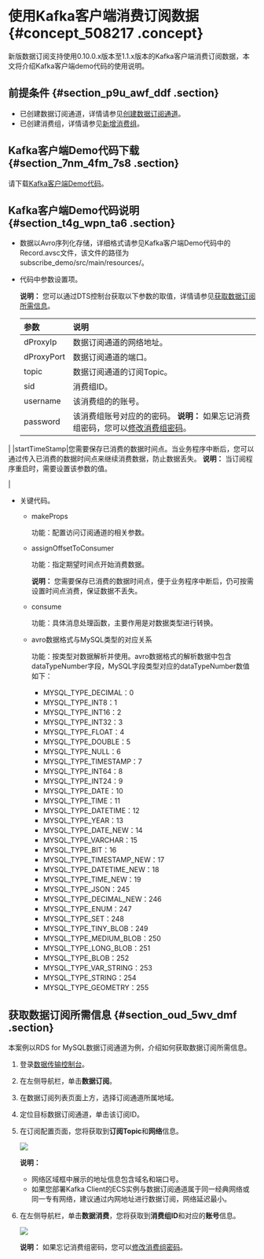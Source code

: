 # 使用Kafka客户端消费订阅数据 {#concept_508217 .concept}

新版数据订阅支持使用0.10.0.x版本至1.1.x版本的Kafka客户端消费订阅数据，本文将介绍Kafka客户端demo代码的使用说明。

## 前提条件 {#section_p9u_awf_ddf .section}

-   已创建数据订阅通道，详情请参见[创建数据订阅通道](cn.zh-CN/用户指南/数据订阅（新）/创建数据订阅通道.md#)。
-   已创建消费组，详情请参见[新增消费组](cn.zh-CN/用户指南/数据订阅（新）/新增消费组.md#)。

## Kafka客户端Demo代码下载 {#section_7nm_4fm_7s8 .section}

请下载[Kafka客户端Demo代码](http://docs-aliyun.cn-hangzhou.oss.aliyun-inc.com/assets/attach/109395/cn_zh/1560419787994/subscribe_demo.tar)。

## Kafka客户端Demo代码说明 {#section_t4g_wpn_ta6 .section}

-   数据以Avro序列化存储，详细格式请参见Kafka客户端Demo代码中的Record.avsc文件，该文件的路径为subscribe\_demo/src/main/resources/。
-   代码中参数设置项。

    **说明：** 您可以通过DTS控制台获取以下参数的取值，详情请参见[获取数据订阅所需信息](#section_oud_5wv_dmf)。

    |参数|说明|
    |:-|:-|
    |dProxyIp|数据订阅通道的网络地址。|
    |dProxyPort|数据订阅通道的端口。|
    |topic|数据订阅通道的订阅Topic。|
    |sid|消费组ID。|
    |username|该消费组的的账号。|
    |password|该消费组账号对应的的密码。 **说明：** 如果忘记消费组密码，您可以[修改消费组密码](cn.zh-CN/用户指南/数据订阅（新）/管理消费组.md#section_isf_puz_17u)。

 |
    |startTimeStamp|您需要保存已消费的数据时间点。当业务程序中断后，您可以通过传入已消费的数据时间点来继续消费数据，防止数据丢失。 **说明：** 当订阅程序重启时，需要设置该参数的值。

 |

-   关键代码。
    -   makeProps

        功能：配置访问订阅通道的相关参数。

    -   assignOffsetToConsumer

        功能：指定期望时间点开始消费数据。

        **说明：** 您需要保存已消费的数据时间点，便于业务程序中断后，仍可按需设置时间点消费，保证数据不丢失。

    -   consume

        功能：具体消息处理函数，主要作用是对数据类型进行转换。

    -   avro数据格式与MySQL类型的对应关系

        功能：按类型对数据解析并使用。avro数据格式的解析数据中包含dataTypeNumber字段，MySQL字段类型对应的dataTypeNumber数值如下：

        -   MYSQL\_TYPE\_DECIMAL：0
        -   MYSQL\_TYPE\_INT8：1
        -   MYSQL\_TYPE\_INT16：2
        -   MYSQL\_TYPE\_INT32：3
        -   MYSQL\_TYPE\_FLOAT：4
        -   MYSQL\_TYPE\_DOUBLE：5
        -   MYSQL\_TYPE\_NULL：6
        -   MYSQL\_TYPE\_TIMESTAMP：7
        -   MYSQL\_TYPE\_INT64：8
        -   MYSQL\_TYPE\_INT24：9
        -   MYSQL\_TYPE\_DATE：10
        -   MYSQL\_TYPE\_TIME：11
        -   MYSQL\_TYPE\_DATETIME：12
        -   MYSQL\_TYPE\_YEAR：13
        -   MYSQL\_TYPE\_DATE\_NEW：14
        -   MYSQL\_TYPE\_VARCHAR：15
        -   MYSQL\_TYPE\_BIT：16
        -   MYSQL\_TYPE\_TIMESTAMP\_NEW：17
        -   MYSQL\_TYPE\_DATETIME\_NEW：18
        -   MYSQL\_TYPE\_TIME\_NEW：19
        -   MYSQL\_TYPE\_JSON：245
        -   MYSQL\_TYPE\_DECIMAL\_NEW：246
        -   MYSQL\_TYPE\_ENUM：247
        -   MYSQL\_TYPE\_SET：248
        -   MYSQL\_TYPE\_TINY\_BLOB：249
        -   MYSQL\_TYPE\_MEDIUM\_BLOB：250
        -   MYSQL\_TYPE\_LONG\_BLOB：251
        -   MYSQL\_TYPE\_BLOB：252
        -   MYSQL\_TYPE\_VAR\_STRING：253
        -   MYSQL\_TYPE\_STRING：254
        -   MYSQL\_TYPE\_GEOMETRY：255

## 获取数据订阅所需信息 {#section_oud_5wv_dmf .section}

本案例以RDS for MySQL数据订阅通道为例，介绍如何获取数据订阅所需信息。

1.  登录[数据传输控制台](https://dts.console.aliyun.com/)。
2.  在左侧导航栏，单击**数据订阅**。
3.  在数据订阅列表页面上方，选择订阅通道所属地域。
4.  定位目标数据订阅通道，单击该订阅ID。
5.  在订阅配置页面，您将获取到**订阅Topic**和**网络**信息。

    ![](http://static-aliyun-doc.oss-cn-hangzhou.aliyuncs.com/assets/img/408280/156047501448804_zh-CN.png)

    **说明：** 

    -   网络区域框中展示的地址信息包含域名和端口号。
    -   如果您部署Kafka Client的ECS实例与数据订阅通道属于同一经典网络或同一专有网络，建议通过内网地址进行数据订阅，网络延迟最小。
6.  在左侧导航栏，单击**数据消费**，您将获取到**消费组ID**和对应的**账号**信息。

    ![](http://static-aliyun-doc.oss-cn-hangzhou.aliyuncs.com/assets/img/408280/156047501448805_zh-CN.png)

    **说明：** 如果忘记消费组密码，您可以[修改消费组密码](cn.zh-CN/用户指南/数据订阅（新）/管理消费组.md#section_isf_puz_17u)。


